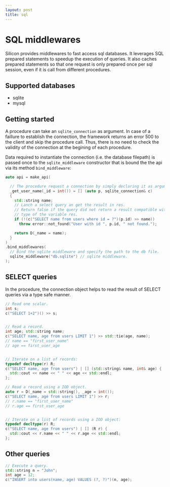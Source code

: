 ```yaml
---
layout: post
title: sql
---
```


SQL middlewares
========================

Silicon provides middlewares to fast access sql databases. It leverages
SQL prepared statements to speedup the execution of queries. It also
caches prepared statements so that one request is only prepared once
per sql session, even if it is call from different procedures.

## Supported databases

  - sqlite
  - mysql

## Getting started

A procedure can take an ```sqlite_connection``` as argument. In case of a
faillure to establish the connection, the framework returns an error
500 to the client and skip the procedure call. Thus, there is no need
to check the validity of the connection at the begining of each
procedure.

Data required to instantiate the connection (i.e. the database filepath) is
passed once to the ```sqlite_middleware``` constructor that is bound the the
api via its method ```bind_middleware```:

```c++
auto api = make_api(

  // The procedure request a connection by simply declaring it as argument.
  _get_user_name(_id = int()) = [] (auto p, sqlite_connection& c)
  {
    std::string name;
    // Lanch a select query an get the result in res.
    // Return false if the query did not return a result compatible with the 
    // type of the variable res.
    if (!(c("SELECT name from users where id = ?")(p.id) >> name))
      throw error::not_found("User with id ", p.id, " not found.");

    return D(_name = name);
  }
)
.bind_middlewares(
  // Bind the sqlite middleware and specify the path to the db file.
  sqlite_middleware("db.sqlite") // sqlite middleware.
);
```


## SELECT queries

In the procedure, the connection object helps to read the result of
SELECT queries via a type safe manner.

```c++
// Read one scalar.
int s;
c("SELECT 1+2")() >> s;


// Read a record.
int age; std::string name;
c("SELECT name, age from users LIMIT 1") >> std::tie(age, name);
// name == "first_user_name"
// age == first_user_age


// Iterate on a list of records:
typedef decltype(r) R;
c("SELECT name, age from users") | [] (std::string& name, int& age) {
  std::cout << name << " " << age << std::endl;
};

// Read a record using a IOD object.
auto r = D(_name = std::string(), _age = int());
c("SELECT name, age from users LIMIT 1") >> r;
// r.name == "first_user_name"
// r.age == first_user_age


// Iterate on a list of records using a IOD object:
typedef decltype(r) R;
c("SELECT name, age from users") | [] (R r) {
  std::cout << r.name << " " << r.age << std::endl;
};

```

## Other queries

```c++
// Execute a query.
std::string n = "John";
int age = 12;
c("INSERT into users(name, age) VALUES (?, ?)")(n, age);
```
